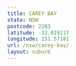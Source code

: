 ```yaml
---
title: CAREY BAY
state: NSW
postcode: 2283
latitude: -33.019117
longitude: 151.57181
url: /nsw/carey-bay/
layout: suburb
---
```

